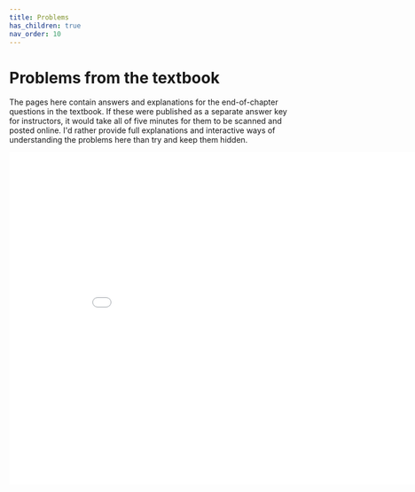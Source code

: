 ```yaml
---
title: Problems
has_children: true
nav_order: 10
---
```


# Problems from the textbook
The pages here contain answers and explanations for the end-of-chapter questions in the textbook. If these were published as a separate answer key for instructors, it would take all of five minutes for them to be scanned and posted online. I'd rather provide full explanations and interactive ways of understanding the problems here than try and keep them hidden.

<iframe frameborder="0"
             width="900" height="600"
             scrolling="no"
             src="fig_europe.html"
             frameborder="0">
</iframe>